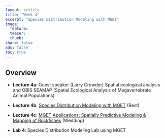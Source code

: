 ```yaml
---
layout: article
title: "Week 4"
excerpt: "Species Distribution Modeling with MGET"
image:
  feature:
  teaser:
  thumb:
share: false
ads: false
toc: true
---
```


## Overview

- **Lecture 4a**: Guest speaker (Larry Crowder) Spatial ecological analysis and OBIS SEAMAP (Spatial Ecological Analysis of Megavertebrate Animal Populations)

- **Lecture 4b**: [Species Distribution Modeling with MGET](https://purl.org/net/frew/ESM296/wk4/MGET_SDM.pdf) (Best)

- **Lecture 4c**: [MGET Applications: Spatially Predictive Modeling & Mapping of Rockfishes](https://purl.org/net/frew/ESM296/wk4/SppDistModelingLab.pdf) (Wedding)
    
- **Lab 4**: Species Distribution Modeling Lab using MGET

<!-- 

- **Lab 4**: [Species Distribution Modeling Lab using MGET](https://purl.org/net/frew/ESM296/wk4/ESM296-4F_SppDistModelingGISLab.pdf)

## Resources for Final Projects on Species Distribution Modeling

### R Scripts:

- 


### Data sources:

- Terrestrial

    - [WorldClim](http://www.worldclim.org)
    
    - [SoilGrids](http://www.soilgrids.org)

- Marine

    - [Bio-ORACLE](http://www.oracle.ugent.be), per [Tyberghein et al (2011)](http://onlinelibrary.wiley.com/doi/10.1111/j.1466-8238.2011.00656.x/abstract)

- General

    - [WorldGrids](http://worldgrids.org/doku.php)

## References

- Roberts, JJ, BD Best, DC Dunn, EA Treml, PN Halpin (2010) Marine Geospatial Ecology Tools: An integrated framework for ecological geoprocessing with ArcGIS, Python, R, MATLAB, and C++. _Environmental Modelling & Software_, **25**(10): 1197–1207. [[pdf](https://purl.org/net/frew/ESM296/wk4/Roberts_et_al_2010_MGET.pdf)]

- Young, MA, PJ Iampietro, RG Kvitek, CD Garza (2010) Multivariate bathymetry-derived generalized linear model accurately predicts rockfish distribution on Cordell Bank, California, USA. _Marine Ecology-Progress Series_, **415**: 247–261. [[pdf](https://purl.org/net/frew/ESM296/wk4/Young_et_al_2010_rockfish_GLM_MGET.pdf)]

-->